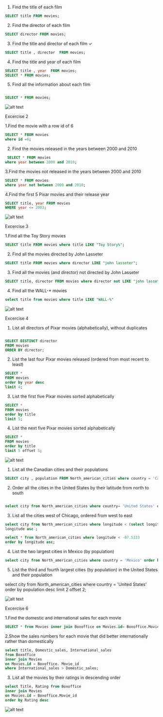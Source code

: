 1. Find the title of each film

```sql
SELECT title FROM movies;
```

2. Find the director of each film

```sql
SELECT director FROM movies;
```

3. Find the title and director of each film ✓

```sql
SELECT title , director  FROM movies;
```

4. Find the title and year of each film

```sql
SELECT title , year  FROM movies;
SELECT * FROM movies;
```

5. Find all the information about each film

```sql

SELECT * FROM movies;
```

![alt text](image-3.png)

Excercise 2

1.Find the movie with a row id of 6

```sql
SELECT * FROM movies
where id =6;
```

2.  Find the movies released in the years between 2000 and 2010

```sql
 SELECT * FROM movies
where year between 2000 and 2010;
```

3.Find the movies not released in the years between 2000 and 2010

```sql
SELECT * FROM movies
where year not between 2000 and 2010;
```

4.Find the first 5 Pixar movies and their release year

```sql
SELECT title, year FROM movies
WHERE year <= 2003;
```

![alt text](image-4.png)

Excercise 3

1.Find all the Toy Story movies

```sql
SELECT title FROM movies where title LIKE "Toy Story%";
```

2. Find all the movies directed by John Lasseter

```sql
SELECT title FROM movies where director LIKE "john lasseter";
```

3. Find all the movies (and director) not directed by John Lasseter

```sql
SELECT title, director FROM movies where director not LIKE "john lasseter";
```

4. Find all the WALL-\* movies

```sql
select title from movies where title LIKE "WALL-%"
```

![alt text](image-5.png)

Excercise 4

1. List all directors of Pixar movies (alphabetically), without duplicates

```sql

SELECT DISTINCT director
FROM movies
ORDER BY director;
```

2. List the last four Pixar movies released (ordered from most recent to least)

```sql
SELECT *
FROM movies
order by year desc
limit 4;
```

3. List the first five Pixar movies sorted alphabetically

```sql
SELECT *
FROM movies
order by title
limit 5;
```

4. List the next five Pixar movies sorted alphabetically

```sql
SELECT *
FROM movies
order by title
limit 5 offset 5;
```

![alt text](image-6.png)

1. List all the Canadian cities and their populations

```sql
SELECT city , population FROM North_american_cities where country = 'Canada';
```

2. Order all the cities in the United States by their latitude from north to south

```sql

select city from North_american_cities where country= 'United States' order by latitude desc
```

3. List all the cities west of Chicago, ordered from west to east

```sql
select city from North_american_cities where longitude < (select longitude from North_american_cities where city= 'Chicago') order by
longitude asc ;
```

```sql
select * from North_american_cities where longitude < -87.5333
order by longitude asc;
```

4. List the two largest cities in Mexico (by population)

```sql
select city from North_american_cities where country = 'Mexico' order by population desc limit 2;
```

5. List the third and fourth largest cities (by population) in the United States and their population

select city from North_american_cities
where country = 'United States'
order by population desc
limit 2 offset 2;

![alt text](image-7.png)

Excercise 6

1.Find the domestic and international sales for each movie

```sql
SELECT * from Movies inner join Boxoffice on Movies.id= Boxoffice.Movie_id;
```

2.Show the sales numbers for each movie that did better internationally rather than domestically

```sql
select title, Domestic_sales, International_sales
from Boxoffice
inner join Movies
on Movies.id = Boxoffice. Movie_id
where International_sales > Domestic_sales;
```

3. List all the movies by their ratings in descending order

```sql
select Title, Rating from Boxoffice
inner join Movies
on Movies.id = Boxoffice.Movie_id
order by Rating desc
```

![alt text](image-13.png)
